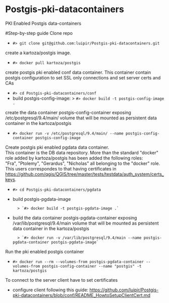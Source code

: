 # Postgis-pki-datacontainers
PKI Enabled Postgis data-containers

#Step-by-step guide
Clone repo
* `#> git clone git@github.com:luipir/Postgis-pki-datacontainers.git`

create a kartoza/postgis image.

* `#> docker pull kartoza/postgis`
 
create postgis pki enabled conf data container. This container contain postgis configuration to set SSL only connections and set server certs and CAs

* `#> cd Postgis-pki-datacontainers/conf`
* build postgis-config-image:
        > `#> docker build -t postgis-config-image .`

create the data container postgis-config-container exposing /etc/postgresql/9.4/main/ volume that will be mounted as persistent data container in the kartoza/postgis

* `#> docker run -v /etc/postgresql/9.4/main/ --name postgis-config-container postgis-config-image`

Create postgis pki enabled pgdata data container.\
This container is the DB data repository. More than the standard "docker" role added by kartoza/postgis has been added the following roles:\
"Fra", "Ptolemy", "Gerardus", "Nicholas" all belonging to the "docker" role. This users correspondes to that having certificates in https://github.com/qgis/QGIS/tree/master/tests/testdata/auth_system/certs_keys.
* `#> cd Postgis-pki-datacontainers/pgdata`
* build postgis-pgdata-image

        > `#> docker build -t postgis-pgdata-image .`
        
* build the data container postgis-pgdata-container exposing /var/lib/postgresql/9.4/main volume that will be mounted as persistent data container in the kartoza/postgis

        > `#> docker run -v /var/lib/postgresql/9.4/main --name postgis-pgdata-container postgis-pgdata-image`

Run the pki enabled postgis container
* `#> docker run --rm --volumes-from postgis-pgdata-container --volumes-from postgis-config-container --name "postgis" -t kartoza/postgis`

To connect to the server client have to set certificates
* configure client following this guide: https://github.com/luipir/Postgis-pki-datacontainers/blob/conf/README_HowtoSetupClientCert.md
